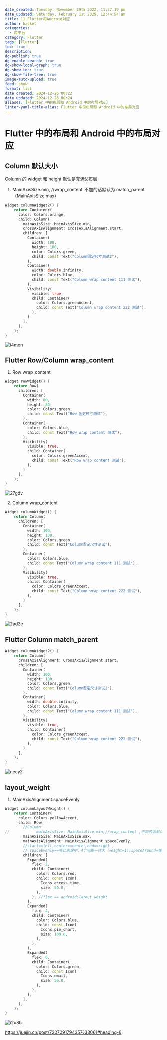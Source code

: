```yaml
---
date_created: Tuesday, November 19th 2022, 11:27:19 pm
date_updated: Saturday, February 1st 2025, 12:44:54 am
title: 11.Flutter和Android对应
author: hacket
categories:
  - 跨平台
category: Flutter
tags: [Flutter]
toc: true
description: 
dg-publish: true
dg-enable-search: true
dg-show-local-graph: true
dg-show-toc: true
dg-show-file-tree: true
image-auto-upload: true
feed: show
format: list
date created: 2024-12-26 00:22
date updated: 2024-12-26 00:24
aliases: [Flutter 中的布局和 Android 中的布局对应]
linter-yaml-title-alias: Flutter 中的布局和 Android 中的布局对应
---
```


# Flutter 中的布局和 Android 中的布局对应

## Column 默认大小

Column 的 widget 和 height 默认是充满父布局

1. MainAxisSize.min, //wrap_content ,不加的话默认为 match_parent（MainAxisSize.max）

```dart
Widget columnWidget2() {
    return Container(
      color: Colors.orange,
      child: Column(
        mainAxisSize: MainAxisSize.min,
        crossAxisAlignment: CrossAxisAlignment.start,
        children: [
          Container(
            width: 100,
            height: 100,
            color: Colors.green,
            child: const Text("Column固定尺寸测试2"),
          ),
          Container(
            width: double.infinity,
            color: Colors.blue,
            child: const Text("Column wrap content 111 测试"),
          ),
          Visibility(
            visible: true,
            child: Container(
              color: Colors.greenAccent,
              child: const Text("Column wrap content 222 测试"),
            ),
          )
        ],
      ),
    );
}
```

![i4mon](https://raw.githubusercontent.com/hacket/ObsidianOSS/master/obsidian/i4mon.png)

## Flutter Row/Column wrap_content

1. Row wrap_content

```dart
Widget rowWidget() {
    return Row(
      children: [
        Container(
          width: 80,
          height: 80,
          color: Colors.green,
          child: const Text("Row 固定尺寸测试"),
        ),
        Container(
          color: Colors.blue,
          child: const Text("Row wrap content 测试"),
        ),
        Visibility(
          visible: true,
          child: Container(
            color: Colors.greenAccent,
            child: const Text("Row wrap content 测试"),
          ),
        )
      ],
    );
}
```

![27gdv](https://raw.githubusercontent.com/hacket/ObsidianOSS/master/obsidian/27gdv.png)

2. Column wrap_content

```dart
Widget columnWidget() {
    return Column(
      children: [
        Container(
          width: 100,
          height: 100,
          color: Colors.green,
          child: const Text("Column固定尺寸测试"),
        ),
        Container(
          color: Colors.blue,
          child: const Text("Column wrap content 111 测试"),
        ),
        Visibility(
          visible: true,
          child: Container(
            color: Colors.greenAccent,
            child: const Text("Column wrap content 222 测试"),
          ),
        )
      ],
    );
}
```

![2ad2e](https://raw.githubusercontent.com/hacket/ObsidianOSS/master/obsidian/2ad2e.png)

## Flutter Column match_parent

```dart
Widget columnWidget2() {
    return Column(
      crossAxisAlignment: CrossAxisAlignment.start,
      children: [
        Container(
          width: 100,
          height: 100,
          color: Colors.green,
          child: const Text("Column固定尺寸测试2"),
        ),
        Container(
          width: double.infinity,
          color: Colors.blue,
          child: const Text("Column wrap content 111 测试"),
        ),
        Visibility(
          visible: true,
          child: Container(
            color: Colors.greenAccent,
            child: const Text("Column wrap content 222 测试"),
          ),
        )
      ],
    );
}
```

![necy2](https://raw.githubusercontent.com/hacket/ObsidianOSS/master/obsidian/necy2.png)

## layout_weight

1. MainAxisAlignment.spaceEvenly

```dart
Widget columnLayoutWeight() {
    return Container(
      color: Colors.yellowAccent,
      child: Row(
        //Column
//            mainAxisSize: MainAxisSize.min,//wrap_content ,不加的话默认为match_parent（MainAxisSize.max）
        mainAxisSize: MainAxisSize.max,
        mainAxisAlignment: MainAxisAlignment.spaceEvenly,
        //start==left,center==center,end==right ,
        // spaceEvenly==等比例居中，4个间距一样大（weight=1),spaceAround=等比例居中，6个间距一样大,spaceBetween=中间居中，两边顶边
        children: [
          Expanded(
            flex: 2,
            child: Container(
              color: Colors.red,
              child: const Icon(
                Icons.access_time,
                size: 50.0,
              ),
            ), //flex == android:layout_weight
          ),
          Expanded(
            flex: 4,
            child: Container(
              color: Colors.blue,
              child: const Icon(
                Icons.pie_chart,
                size: 100.0,
              ),
            ),
          ),
          Expanded(
            flex: 6,
            child: Container(
              color: Colors.green,
              child: const Icon(
                Icons.email,
                size: 50.0,
              ),
            ),
          ),
        ],
      ),
    );
}
```

![i2u8b](https://raw.githubusercontent.com/hacket/ObsidianOSS/master/obsidian/i2u8b.png)

<https://juejin.cn/post/7207091794357633061#heading-6>
